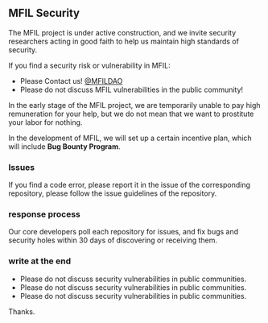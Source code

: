## MFIL Security

The MFIL project is under active construction, and we invite security researchers acting in good faith to help us maintain high standards of security.

If you find a security risk or vulnerability in MFIL:
- Please Contact us! [@MFILDAO](https://github.com/MFILDAO)
- Please do not discuss MFIL vulnerabilities in the public community!

In the early stage of the MFIL project, we are temporarily unable to pay high remuneration for your help, but we do not mean that we want to prostitute your labor for nothing.

In the development of MFIL, we will set up a certain incentive plan, which will include **Bug Bounty Program**.

### Issues

If you find a code error, please report it in the issue of the corresponding repository, please follow the issue guidelines of the repository.

### response process

Our core developers poll each repository for issues, and fix bugs and security holes within 30 days of discovering or receiving them.

### write at the end

- Please do not discuss security vulnerabilities in public communities.
- Please do not discuss security vulnerabilities in public communities.
- Please do not discuss security vulnerabilities in public communities.

Thanks.
